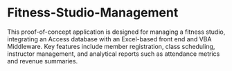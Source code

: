 # Fitness-Studio-Management
This proof-of-concept application is designed for managing a fitness studio, integrating an Access database with an Excel-based front end and VBA Middleware. Key features include member registration, class scheduling, instructor management, and analytical reports such as attendance metrics and revenue summaries.
